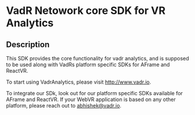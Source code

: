 # VadR Netowork core SDK for VR Analytics

## Description
This SDK provides the core functionality for vadr analytics, and is supposed to be used along with VadRs platform 
specific SDKs for AFrame and ReactVR.  

To start using VadrAnalytics, please visit <http://www.vadr.io>.

To integrate our SDk, look out for our platform specific SDKs available for AFrame and ReactVR. If your WebVR application is based on any other platform, please reach out to abhishek@vadr.io.
